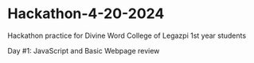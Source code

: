 # Hackathon-4-20-2024
Hackathon practice for Divine Word College of Legazpi 1st year students

Day #1: JavaScript and Basic Webpage review

